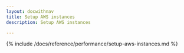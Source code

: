```yaml
---
layout: docwithnav
title: Setup AWS instances
description: Setup AWS instances

---
```


{% include /docs/reference/performance/setup-aws-instances.md %}
